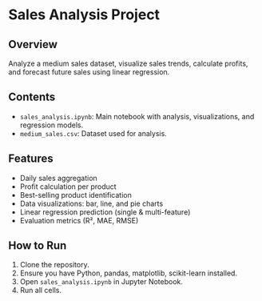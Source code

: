 # Sales Analysis Project

## Overview
Analyze a medium sales dataset, visualize sales trends, calculate profits, and forecast future sales using linear regression.

## Contents
- `sales_analysis.ipynb`: Main notebook with analysis, visualizations, and regression models.
- `medium_sales.csv`: Dataset used for analysis.

## Features
- Daily sales aggregation
- Profit calculation per product
- Best-selling product identification
- Data visualizations: bar, line, and pie charts
- Linear regression prediction (single & multi-feature)
- Evaluation metrics (R², MAE, RMSE)

## How to Run
1. Clone the repository.
2. Ensure you have Python, pandas, matplotlib, scikit-learn installed.
3. Open `sales_analysis.ipynb` in Jupyter Notebook.
4. Run all cells.
